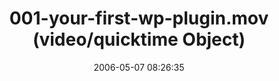 ---
date: 2006-05-07 08:26:35
link:
  source: delicious
  source_url: https://del.icio.us/roytang
  text: 001-your-first-wp-plugin.mov (video/quicktime Object)
  url: http://txfx.net/files/wp-movies/001-your-first-wp-plugin.mov
slug: 001-your-first-wp-plugin-mov-video-quicktime-object
source: delicious
tags:
- Wordpress
title: 001-your-first-wp-plugin.mov (video/quicktime Object)
---